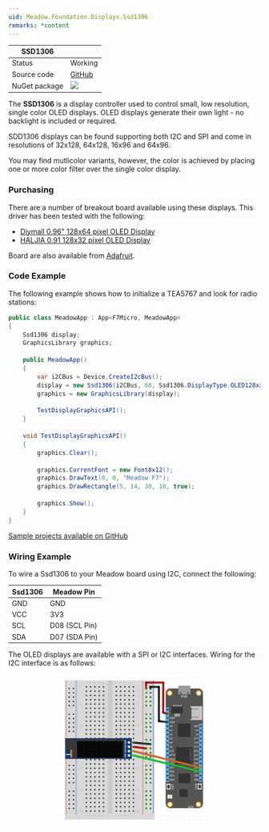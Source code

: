 ```yaml
---
uid: Meadow.Foundation.Displays.Ssd1306
remarks: *content
---
```


| SSD1306       |             |
|---------------|-------------|
| Status        | Working     |
| Source code   | [GitHub](https://github.com/WildernessLabs/Meadow.Foundation/tree/master/Source/Meadow.Foundation.Peripherals/Displays.Ssd1306) |
| NuGet package | <img src="https://img.shields.io/nuget/v/Meadow.Foundation.Displays.Ssd1306.svg?label=NuGet" style="width: auto;" /> |

The **SSD1306** is a display controller used to control small, low resolution, single color OLED displays. OLED displays generate their own light - no backlight is included or required.

SDD1306 displays can be found supporting both I2C and SPI and come in resolutions of 32x128, 64x128, 16x96 and 64x96.

You may find mutlicolor variants, however, the color is achieved by placing one or more color filter over the single color display.

### Purchasing

There are a number of breakout board available using these displays. This driver has been tested with the following:

* [Diymall 0.96" 128x64 pixel OLED Display](https://www.amazon.co.uk/gp/product/B0156CO67O/ref=oh_aui_detailpage_o01_s00?ie=UTF8&psc=1)
* [HALJIA 0.91 128x32 pixel OLED Display](https://www.amazon.co.uk/gp/product/B071Z18R1M/ref=oh_aui_detailpage_o03_s00?ie=UTF8&psc=1)

Board are also available from [Adafruit](www.adafruit.com).

### Code Example

The following example shows how to initialize a TEA5767 and look for radio stations:

```csharp
public class MeadowApp : App<F7Micro, MeadowApp>
{
    Ssd1306 display;
    GraphicsLibrary graphics;

    public MeadowApp()
    {            
        var i2CBus = Device.CreateI2cBus();         
        display = new Ssd1306(i2CBus, 60, Ssd1306.DisplayType.OLED128x32);
        graphics = new GraphicsLibrary(display);

        TestDisplayGraphicsAPI();
    }

    void TestDisplayGraphicsAPI() 
    {
        graphics.Clear();

        graphics.CurrentFont = new Font8x12();
        graphics.DrawText(0, 0, "Meadow F7");
        graphics.DrawRectangle(5, 14, 30, 10, true);

        graphics.Show();
    }  
}
```

[Sample projects available on GitHub](https://github.com/WildernessLabs/Meadow.Foundation/tree/master/Source/Meadow.Foundation.Peripherals/Displays.Ssd1306/Samples) 

### Wiring Example

 To wire a Ssd1306 to your Meadow board using I2C, connect the following:

| Ssd1306 | Meadow Pin    |
|---------|---------------|
| GND     | GND           |
| VCC     | 3V3           |
| SCL     | D08 (SCL Pin) |
| SDA     | D07 (SDA Pin) |

The OLED displays are available with a SPI or I2C interfaces. Wiring for the I2C interface is as follows:

<img src="../../API_Assets/Meadow.Foundation.Displays.Ssd1306/Ssd1306_Frizzing.png" 
    style="width: 60%; display: block; margin-left: auto; margin-right: auto;" />